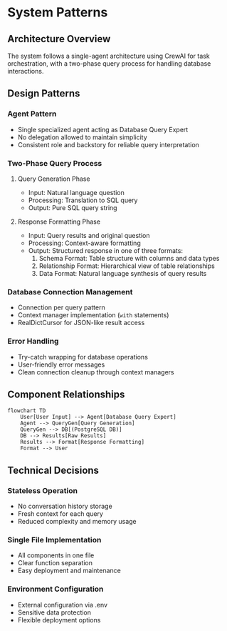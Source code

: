 # System Patterns

## Architecture Overview
The system follows a single-agent architecture using CrewAI for task orchestration, with a two-phase query process for handling database interactions.

## Design Patterns

### Agent Pattern
- Single specialized agent acting as Database Query Expert
- No delegation allowed to maintain simplicity
- Consistent role and backstory for reliable query interpretation

### Two-Phase Query Process
1. Query Generation Phase
   - Input: Natural language question
   - Processing: Translation to SQL query
   - Output: Pure SQL query string
   
2. Response Formatting Phase
   - Input: Query results and original question
   - Processing: Context-aware formatting
   - Output: Structured response in one of three formats:
     1. Schema Format: Table structure with columns and data types
     2. Relationship Format: Hierarchical view of table relationships
     3. Data Format: Natural language synthesis of query results

### Database Connection Management
- Connection per query pattern
- Context manager implementation (`with` statements)
- RealDictCursor for JSON-like result access

### Error Handling
- Try-catch wrapping for database operations
- User-friendly error messages
- Clean connection cleanup through context managers

## Component Relationships
```mermaid
flowchart TD
    User[User Input] --> Agent[Database Query Expert]
    Agent --> QueryGen[Query Generation]
    QueryGen --> DB[(PostgreSQL DB)]
    DB --> Results[Raw Results]
    Results --> Format[Response Formatting]
    Format --> User
```

## Technical Decisions

### Stateless Operation
- No conversation history storage
- Fresh context for each query
- Reduced complexity and memory usage

### Single File Implementation
- All components in one file
- Clear function separation
- Easy deployment and maintenance

### Environment Configuration
- External configuration via .env
- Sensitive data protection
- Flexible deployment options
